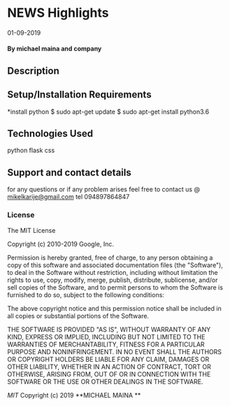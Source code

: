 # NEWS Highlights
#### 

01-09-2019
#### By **michael maina and company**
## Description

## Setup/Installation Requirements
*install python
$ sudo apt-get update
$ sudo apt-get install python3.6
## Technologies Used
python
flask
css

## Support and contact details
for any questions or if any problem arises feel free to contact us @ mikelkarije@gmail.com
tel 094897864847
### License

The MIT License

Copyright (c) 2010-2019 Google, Inc.

Permission is hereby granted, free of charge, to any person obtaining a copy
of this software and associated documentation files (the "Software"), to deal
in the Software without restriction, including without limitation the rights
to use, copy, modify, merge, publish, distribute, sublicense, and/or sell
copies of the Software, and to permit persons to whom the Software is
furnished to do so, subject to the following conditions:

The above copyright notice and this permission notice shall be included in
all copies or substantial portions of the Software.

THE SOFTWARE IS PROVIDED "AS IS", WITHOUT WARRANTY OF ANY KIND, EXPRESS OR
IMPLIED, INCLUDING BUT NOT LIMITED TO THE WARRANTIES OF MERCHANTABILITY,
FITNESS FOR A PARTICULAR PURPOSE AND NONINFRINGEMENT. IN NO EVENT SHALL THE
AUTHORS OR COPYRIGHT HOLDERS BE LIABLE FOR ANY CLAIM, DAMAGES OR OTHER
LIABILITY, WHETHER IN AN ACTION OF CONTRACT, TORT OR OTHERWISE, ARISING FROM,
OUT OF OR IN CONNECTION WITH THE SOFTWARE OR THE USE OR OTHER DEALINGS IN
THE SOFTWARE.

*MIT*
Copyright (c) 2019 **MICHAEL MAINA **
  